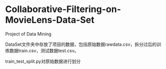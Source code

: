 # Collaborative-Filtering-on-MovieLens-Data-Set
Project of Data Mining

DataSet文件夹中存放了项目的数据，包括原始数据rawdata.csv，拆分过后的训练数据train.csv，测试数据test.csv。

train_test_split.py对原始数据进行划分
